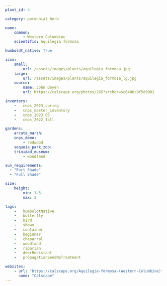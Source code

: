 ```yaml
---
plant_id: 4

category: perennial herb

name: 
    common: 
        - Western Columbine 
    scientific: Aquilegia formosa 

humboldt_native: True

icon: 
    small: 
        url: /assets/images/plants/aquilegia_formosa.jpg 
    large: 
        url: /assets/images/plants/aquilegia_formosa_lg.jpg 
    source: 
        name: John Doyen 
        url: https://calscape.org/photos/266?srchcr=sc6406c8f5d9901 

inventory: 
    -   cnps_2023_spring
    -   cnps_master_inventory
    -   cnps_2023_05 
    -   cnps_2022_fall

gardens:
    arcata_marsh:
    cnps_demo:
        - redwood
    sequoia_park_zoo: 
    trinidad_museum:
        - woodland 

sun_requirements:
  - "Part Shade"
  - "Full Shade"

size:
    height: 
        min: 1.5
        max: 3

tags:  
    -   humboldtNative
    -   butterfly
    -   bird
    -   showy
    -   container
    -   beginner
    -   chaparral
    -   woodland
    -   riparian
    -   deerResistant
    -   propagationSeedNoTreatment

websites:
    - url: "https://calscape.org/Aquilegia-formosa-(Western-Columbine)"
      name: "Calscape"
---
```

